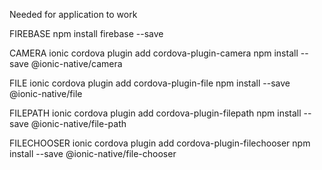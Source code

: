 Needed for application to work

FIREBASE
npm install firebase --save

CAMERA
ionic cordova plugin add cordova-plugin-camera
npm install --save @ionic-native/camera

FILE
ionic cordova plugin add cordova-plugin-file
npm install --save @ionic-native/file

FILEPATH
ionic cordova plugin add cordova-plugin-filepath
npm install --save @ionic-native/file-path

FILECHOOSER
ionic cordova plugin add cordova-plugin-filechooser
npm install --save @ionic-native/file-chooser




